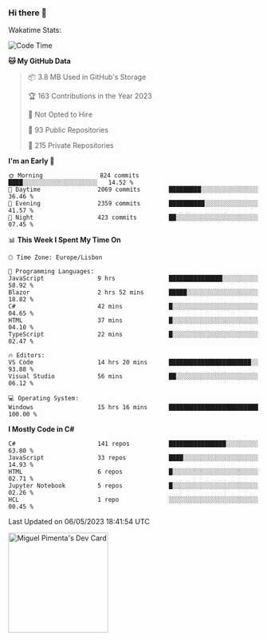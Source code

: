 ### Hi there 👋

<!--
**miguelpimenta/miguelpimenta** is a ✨ _special_ ✨ repository because its `README.md` (this file) appears on your GitHub profile.

Here are some ideas to get you started:

- 🔭 I’m currently working on ...
- 🌱 I’m currently learning ...
- 👯 I’m looking to collaborate on ...
- 🤔 I’m looking for help with ...
- 💬 Ask me about ...
- 📫 How to reach me: ...
- 😄 Pronouns: ...
- ⚡ Fun fact: ...
-->

Wakatime Stats:
<!--START_SECTION:waka-->
![Code Time](http://img.shields.io/badge/Code%20Time-3%2C892%20hrs%2031%20mins-blue)

**🐱 My GitHub Data** 

> 📦 3.8 MB Used in GitHub's Storage 
 > 
> 🏆 163 Contributions in the Year 2023
 > 
> 🚫 Not Opted to Hire
 > 
> 📜 93 Public Repositories 
 > 
> 🔑 215 Private Repositories 
 > 
**I'm an Early 🐤** 

```text
🌞 Morning                824 commits         ████░░░░░░░░░░░░░░░░░░░░░   14.52 % 
🌆 Daytime                2069 commits        █████████░░░░░░░░░░░░░░░░   36.46 % 
🌃 Evening                2359 commits        ██████████░░░░░░░░░░░░░░░   41.57 % 
🌙 Night                  423 commits         ██░░░░░░░░░░░░░░░░░░░░░░░   07.45 % 
```


📊 **This Week I Spent My Time On** 

```text
🕑︎ Time Zone: Europe/Lisbon

💬 Programming Languages: 
JavaScript               9 hrs               ███████████████░░░░░░░░░░   58.92 % 
Blazor                   2 hrs 52 mins       █████░░░░░░░░░░░░░░░░░░░░   18.82 % 
C#                       42 mins             █░░░░░░░░░░░░░░░░░░░░░░░░   04.65 % 
HTML                     37 mins             █░░░░░░░░░░░░░░░░░░░░░░░░   04.10 % 
TypeScript               22 mins             █░░░░░░░░░░░░░░░░░░░░░░░░   02.47 % 

🔥 Editors: 
VS Code                  14 hrs 20 mins      ███████████████████████░░   93.88 % 
Visual Studio            56 mins             ██░░░░░░░░░░░░░░░░░░░░░░░   06.12 % 

💻 Operating System: 
Windows                  15 hrs 16 mins      █████████████████████████   100.00 % 
```

**I Mostly Code in C#** 

```text
C#                       141 repos           ████████████████░░░░░░░░░   63.80 % 
JavaScript               33 repos            ████░░░░░░░░░░░░░░░░░░░░░   14.93 % 
HTML                     6 repos             █░░░░░░░░░░░░░░░░░░░░░░░░   02.71 % 
Jupyter Notebook         5 repos             █░░░░░░░░░░░░░░░░░░░░░░░░   02.26 % 
HCL                      1 repo              ░░░░░░░░░░░░░░░░░░░░░░░░░   00.45 % 
```




 Last Updated on 06/05/2023 18:41:54 UTC
<!--END_SECTION:waka-->

<a href="https://app.daily.dev/MiguelPimenta"><img src="https://api.daily.dev/devcards/05b7ad917b6047f3b1368fb0fe084ad8.png?r=sx6" width="200" alt="Miguel Pimenta's Dev Card"/></a>
